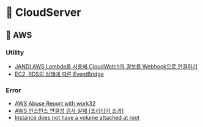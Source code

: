 # 📂 CloudServer

## 📝 AWS

### Utility

- [JANDI AWS Lambda를 사용해 CloudWatch의 경보를 Webhook으로 연결하기](./AWS/Utility/%5BJANDI%5D%20AWS%20Lambda%EB%A5%BC%20%EC%82%AC%EC%9A%A9%ED%95%B4%20CloudWatch%EC%9D%98%20%EA%B2%BD%EB%B3%B4%EB%A5%BC%20Webhook%EC%9C%BC%EB%A1%9C%20%EC%97%B0%EA%B2%B0%ED%95%98%EA%B8%B0.md)
- [EC2, RDS의 상태에 따른 EventBridge](./AWS/Utility/EC2%2C%20RDS%EC%9D%98%20%EC%83%81%ED%83%9C%EC%97%90%20%EB%94%B0%EB%A5%B8%20EventBridge.md)

### Error

- [AWS Abuse Report with work32](./AWS/Error/AWS%20Abuse%20Report%20with%20work32.md)
- [AWS 인스턴스 연결성 검사 실패 [프리티어 초과]](./AWS/Error/AWS%20%EC%9D%B8%EC%8A%A4%ED%84%B4%EC%8A%A4%20%EC%97%B0%EA%B2%B0%EC%84%B1%20%EA%B2%80%EC%82%AC%20%EC%8B%A4%ED%8C%A8%20%5B%ED%94%84%EB%A6%AC%ED%8B%B0%EC%96%B4%20%EC%B4%88%EA%B3%BC%5D.md)
- [Instance does not have a volume attached at root](./AWS/Error/Instance%20does%20not%20have%20a%20volume%20attached%20at%20root.md)
